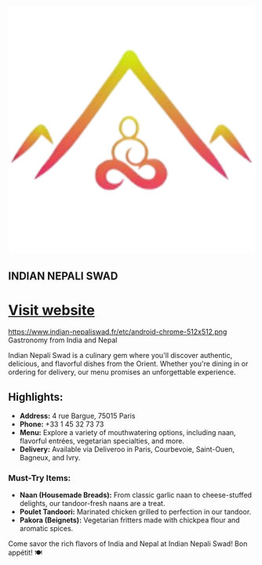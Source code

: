 ![<img src="./etc/android-chrome-512x512.png" width="100"/>](./etc/android-chrome-512x512.png)
## INDIAN NEPALI SWAD
[Visit website][1]
==================
https://www.indian-nepaliswad.fr/etc/android-chrome-512x512.png
Gastronomy from India and Nepal

Indian Nepali Swad is a culinary gem where you'll discover authentic, delicious, and flavorful dishes from the Orient. Whether you're dining in or ordering for delivery, our menu promises an unforgettable experience.

Highlights:
-----------

-   **Address:** 4 rue Bargue, 75015 Paris
-   **Phone:** +33 1 45 32 73 73
-   **Menu:** Explore a variety of mouthwatering options, including naan, flavorful entrées, vegetarian specialties, and more.
-   **Delivery:** Available via Deliveroo in Paris, Courbevoie, Saint-Ouen, Bagneux, and Ivry.

### Must-Try Items:

-   **Naan (Housemade Breads):** From classic garlic naan to cheese-stuffed delights, our tandoor-fresh naans are a treat.
-   **Poulet Tandoori:** Marinated chicken grilled to perfection in our tandoor.
-   **Pakora (Beignets):** Vegetarian fritters made with chickpea flour and aromatic spices.

Come savor the rich flavors of India and Nepal at Indian Nepali Swad! Bon appétit! 🍽️

[1]: https://www.indian-nepaliswad.fr/
